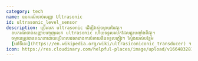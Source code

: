 ```yaml
---
category: tech
name: ឧបករណ៍ចាប់សញ្ញា Ultrasonic
id: ultrasonic_level_sensor
description: ប្រើរលក ultrasonic ដើម្បីវាស់ចម្ងាយនៃវត្ថុ។
  ឧបករណ៍ចាប់សញ្ញាបញ្ចេញរលក ultrasonic ហើយទទួលរលកដែលឆ្លុះបញ្ចាំងពីវត្ថុ។
  ចម្ងាយត្រូវបានគណនាដោយប្រើពេលវេលារវាងការបំភាយនិងទទួលភ្ញៀវ។ ស្វែងយល់បន្ថែម
  [នៅទីនេះ](https://en.wikipedia.org/wiki/ultrasiconiconic_transducer) ។
icon: https://res.cloudinary.com/helpful-places/image/upload/v1664832813/dtpr-icons/tech/light_aj0xol.svg
---
```

